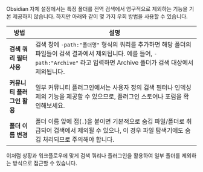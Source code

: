 Obsidian 자체 설정에서는 특정 폴더를 전역 검색에서 영구적으로 제외하는 기능을 기본 제공하지 않습니다. 하지만 아래와 같이 몇 가지 우회 방법을 사용할 수 있습니다.

| 방법               | 설명                                                                                                                      |
| ---------------- | ----------------------------------------------------------------------------------------------------------------------- |
| **검색 쿼리 필터 사용**  | 검색 창에 `-path:"폴더명"` 형식의 쿼리를 추가하면 해당 폴더의 파일들이 검색 결과에서 제외됩니다. 예를 들어, `-path:"Archive"` 라고 입력하면 Archive 폴더가 검색 대상에서 제외됩니다. |
| **커뮤니티 플러그인 활용** | 일부 커뮤니티 플러그인에서는 사용자 정의 검색 필터나 인덱싱 제외 기능을 제공할 수 있으므로, 플러그인 스토어나 포럼을 확인해보세요.                                              |
| **폴더 이름 변경**     | 폴더 이름 앞에 점(`.`)을 붙이면 기본적으로 숨김 파일/폴더로 취급되어 검색에서 제외될 수 있으나, 이 경우 파일 탐색기에도 숨김 처리되므로 주의해야 합니다.                              |

이처럼 상황과 워크플로우에 맞게 검색 쿼리나 플러그인을 활용하여 일부 폴더를 제외하는 방식으로 접근할 수 있습니다.